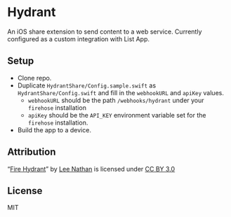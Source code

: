 # Hydrant

An iOS share extension to send content to a web service. Currently configured as a custom integration with List App.

## Setup

- Clone repo.
- Duplicate `HydrantShare/Config.sample.swift` as `HydrantShare/Config.swift` and fill in the `webhookURL` and `apiKey` values.
  - `webhookURL` should be the path `/webhooks/hydrant` under your `firehose` installation
  - `apiKey` should be the `API_KEY` environment variable set for the `firehose` installation.
- Build the app to a device.

## Attribution

“[Fire Hydrant](https://thenounproject.com/term/fire-hydrant/20308/)” by [Lee Nathan](https://thenounproject.com/howtopals/) is licensed under [CC BY 3.0](https://creativecommons.org/licenses/by/3.0/)

## License

MIT
